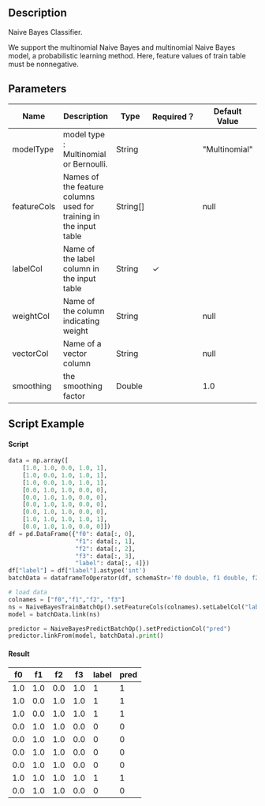 ## Description
Naive Bayes Classifier.

 We support the multinomial Naive Bayes and multinomial Naive Bayes model, a probabilistic learning method.
 Here, feature values of train table must be nonnegative.

## Parameters
| Name | Description | Type | Required？ | Default Value |
| --- | --- | --- | --- | --- |
| modelType | model type : Multinomial or Bernoulli. | String |  | "Multinomial" |
| featureCols | Names of the feature columns used for training in the input table | String[] |  | null |
| labelCol | Name of the label column in the input table | String | ✓ |  |
| weightCol | Name of the column indicating weight | String |  | null |
| vectorCol | Name of a vector column | String |  | null |
| smoothing | the smoothing factor | Double |  | 1.0 |


## Script Example
#### Script
```python
data = np.array([
    [1.0, 1.0, 0.0, 1.0, 1],
    [1.0, 0.0, 1.0, 1.0, 1],
    [1.0, 0.0, 1.0, 1.0, 1],
    [0.0, 1.0, 1.0, 0.0, 0],
    [0.0, 1.0, 1.0, 0.0, 0],
    [0.0, 1.0, 1.0, 0.0, 0],
    [0.0, 1.0, 1.0, 0.0, 0],
    [1.0, 1.0, 1.0, 1.0, 1],
    [0.0, 1.0, 1.0, 0.0, 0]])
df = pd.DataFrame({"f0": data[:, 0], 
                   "f1": data[:, 1],
                   "f2": data[:, 2],
                   "f3": data[:, 3],
                   "label": data[:, 4]})
df["label"] = df["label"].astype('int')
batchData = dataframeToOperator(df, schemaStr='f0 double, f1 double, f2 double, f3 double, label int', op_type='batch')

# load data
colnames = ["f0","f1","f2", "f3"]
ns = NaiveBayesTrainBatchOp().setFeatureCols(colnames).setLabelCol("label")
model = batchData.link(ns)

predictor = NaiveBayesPredictBatchOp().setPredictionCol("pred")
predictor.linkFrom(model, batchData).print()
```
#### Result

f0 | f1 | f2 | f3 | label | pred
---|----|----|----|-------|----
1.0|1.0|0.0|1.0|1|1
1.0|0.0|1.0|1.0|1|1
1.0|0.0|1.0|1.0|1|1
0.0|1.0|1.0|0.0|0|0
0.0|1.0|1.0|0.0|0|0
0.0|1.0|1.0|0.0|0|0
0.0|1.0|1.0|0.0|0|0
1.0|1.0|1.0|1.0|1|1
0.0|1.0|1.0|0.0|0|0





